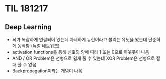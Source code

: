 # TIL 181217

## Deep Learning

* 뇌가 복잡하게 연결되어 있는데 자세하게 뉴런이라고 불리는 유닛을 봤는데 단순하게 동작함 (뉴럴 네트워크)
* activation functions를 통해 신호의 양에 따라 1 또는 0으로 아웃풋이 나옴
* AND / OR Problem은 선형으로 쉽게 풀 수 있는데 XOR Problem은 선형으로 절대 풀 수 없음
* Backpropagation이라는 개념이 나옴

